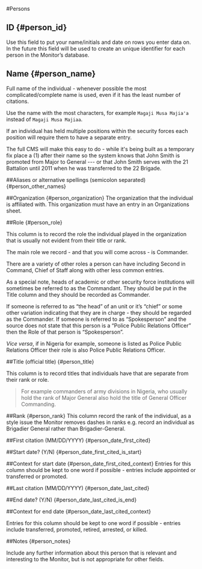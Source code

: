 #Persons

## ID {#person_id}
Use this field to put your name/initials and date on rows you enter data on. In the future this field will be used to create an unique identifier for each person in the Monitor’s database.

## Name {#person_name}
Full name of the individual - whenever possible the most complicated/complete name is used, even if it has the least number of citations.

Use the name with the most characters, for example ```Magaji Musa Majia'a``` instead of ```Magaji Musa Majiaa```.

If an individual has held multiple positions within the security forces each position will require them to have a separate entry.

The full CMS will make this easy to do - while it's being built as a temporary fix place a (1) after their name so the system knows that John Smith is promoted from Major to General --- or that John Smith serves with the 21 Battalion until 2011 when he was transferred to the 22 Brigade.

##Aliases or alternative spellings (semicolon separated) {#person_other_names}

##Organization {#person_organization}
The organization that the individual is affiliated with. This organization must have an entry in an Organizations sheet.

##Role {#person_role}

This column is to record the role the individual played in the organization that is usually not evident from their title or rank.

The main role we record - and that you will come across - is Commander.

There are a variety of other roles a person can have including Second in Command, Chief of Staff along with other less common entries. 

As a special note, heads of academic or other security force institutions will sometimes be referred to as the Commandant. They should be put in the Title column and they should be recorded as Commander.

If someone is referred to as “the head” of an unit or it’s “chief” or some other variation indicating that they are in charge - they should be regarded as the Commander.
If someone is referred to as “Spokesperson” and the source does not state that this person is a “Police Public Relations Officer” then the Role of that person is “Spokesperson”.

*Vice versa*, if in Nigeria for example, someone is listed as Police Public Relations Officer their role is also Police Public Relations Officer.

##Title (official title) {#person_title}

This column is to record titles that individuals have that are separate from their rank or role. 

>For example commanders of army divisions in Nigeria, who usually hold the rank of Major General also hold the title of General Officer Commanding.

##Rank {#person_rank}
This column record the rank of the individual, as a style issue the Monitor removes dashes in ranks e.g. record an individual as Brigadier General rather than Brigadier-General.

##First citation (MM/DD/YYYY) {#person_date_first_cited}

##Start date? (Y/N) {#person_date_first_cited_is_start}

##Context for start date {#person_date_first_cited_context}
Entries for this column should be kept to one word if possible - entries include appointed or transferred or promoted.

##Last citation (MM/DD/YYYY) {#person_date_last_cited}

##End date? (Y/N) {#person_date_last_cited_is_end}

##Context for end date {#person_date_last_cited_context}

Entries for this column should be kept to one word if possible - entries include transferred,  promoted, retired, arrested, or killed.

##Notes {#person_notes}

Include any further information about this person that is relevant and interesting to the Monitor, but is not appropriate for other fields.
